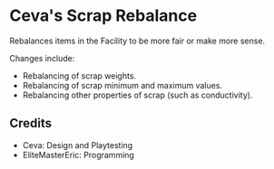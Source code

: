 # Ceva's Scrap Rebalance

Rebalances items in the Facility to be more fair or make more sense.

Changes include:
- Rebalancing of scrap weights.
- Rebalancing of scrap minimum and maximum values.
- Rebalancing other properties of scrap (such as conductivity).

## Credits
- Ceva: Design and Playtesting
- EliteMasterEric: Programming
